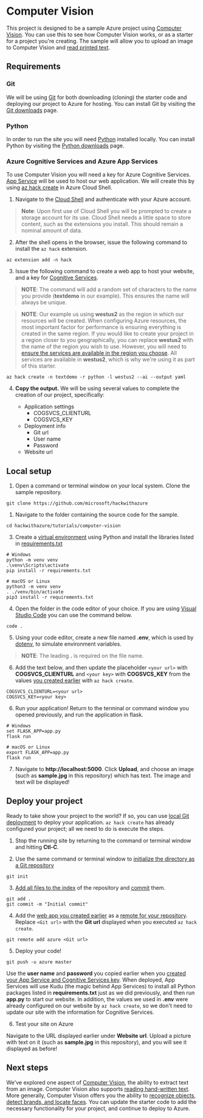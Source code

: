 # Computer Vision

This project is designed to be a sample Azure project using [Computer Vision](https://azure.microsoft.com/services/cognitive-services/computer-vision/). You can use this to see how Computer Vision works, or as a starter for a project you're creating. The sample will allow you to upload an image to Computer Vision and [read printed text](https://docs.microsoft.com/azure/cognitive-services/computer-vision/concept-recognizing-text).

## Requirements

### Git

We will be using [Git](https://git-scm.com/) for both downloading (cloning) the starter code and deploying our project to Azure for hosting. You can install Git by visiting the [Git downloads](https://git-scm.com/downloads) page.

### Python

In order to run the site you will need [Python](https://python.org) installed locally. You can install Python by visiting the [Python downloads](https://www.python.org/downloads/) page.

### Azure Cognitive Services and Azure App Services

To use Computer Vision you will need a key for Azure Cognitive Services. [App Service](https://azure.microsoft.com/services/app-service/) will be used to host our web application. We will create this by using [az hack create](../../az-hack.md) in Azure Cloud Shell.

1. Navigate to the [Cloud Shell](https://shell.azure.com) and authenticate with your Azure account.

> **Note**: Upon first use of Cloud Shell you will be prompted to create a storage account for its use. Cloud Shell needs a little space to store content, such as the extensions you install. This should remain a nominal amount of data.

2. After the shell opens in the browser, issue the following command to install the `az hack` extension.

``` shell
az extension add -n hack
```

3. Issue the following command to create a web app to host your website, and a key for [Cognitive Services](https://azure.microsoft.com/services/cognitive-services/).

> **NOTE**: The command will add a random set of characters to the name you provide (**textdemo** in our example). This ensures the name will always be unique.

> **NOTE**: Our example us using **westus2** as the region in which our resources will be created. When configuring Azure resources, the most important factor for performance is ensuring everything is created in the same region. If you would like to create your project in a region closer to you geographically, you can replace **westus2** with the name of the region you wish to use. However, you will need to [ensure the services are available in the region you choose](https://azure.microsoft.com/global-infrastructure/services/?products=all). All services are available in **westus2**, which is why we're using it as part of this starter.

``` shell
az hack create -n textdemo -r python -l westus2 --ai --output yaml
```

4. **Copy the output.** We will be using several values to complete the creation of our project, specifically:

   - Application settings
     - COGSVCS_CLIENTURL
     - COGSVCS_KEY
   - Deployment info
     - Git url
     - User name
     - Password
   - Website url

## Local setup

1. Open a command or terminal window on your local system. Clone the sample repository.

``` shell
git clone https://github.com/microsoft/hackwithazure
```

1. Navigate to the folder containing the source code for the sample.

``` shell
cd hackwithazure/tutorials/computer-vision
```

3. Create a [virtual environment](https://docs.python.org/3/tutorial/venv.html) using Python and install the libraries listed in [requirements.txt](./requirements.txt)

``` shell
# Windows
python -m venv venv
.\venv\Scripts\activate
pip install -r requirements.txt

# macOS or Linux
python3 -m venv venv
. ./venv/bin/activate
pip3 install -r requirements.txt
```

4. Open the folder in the code editor of your choice. If you are using [Visual Studio Code](https://code.visualstudio.com/) you can use the command below.

``` shell
code .
```

5. Using your code editor, create a new file named **.env**, which is used by [dotenv](https://github.com/theskumar/python-dotenv), to simulate environment variables.

> **NOTE**: The leading **.** is required on the file name.

6. Add the text below, and then update the placeholder `<your url>` with **COGSVCS_CLIENTURL** and `<your key>` with **COGSVCS_KEY** from the values [you created earlier](#azure-cognitive-services-and-azure-app-services) with `az hack create`.

``` shell
COGSVCS_CLIENTURL=<your url>
COGSVCS_KEY=<your key>
```

6. Run your application! Return to the terminal or command window you opened previously, and run the application in flask.

``` shell
# Windows
set FLASK_APP=app.py
flask run

# macOS or Linux
export FLASK_APP=app.py
flask run
```

7. Navigate to **http://localhost:5000**. Click **Upload**, and choose an image (such as **sample.jpg** in this repository) which has text. The image and text will be displayed!

## Deploy your project

Ready to take show your project to the world? If so, you can use [local Git deployment](https://docs.microsoft.com/azure/app-service/deploy-local-git) to deploy your application. `az hack create` has already configured your project; all we need to do is execute the steps.

1. Stop the running site by returning to the command or terminal window and hitting **Ctl-C**.

2. Use the same command or terminal window to [initialize the directory as a Git repository](https://git-scm.com/docs/git-init)

``` shell
git init
```

3. [Add all files to the index](https://git-scm.com/docs/git-add) of the repository and [commit](https://git-scm.com/docs/git-commit) them.

``` shell
git add .
git commit -m "Initial commit"
```

4. Add the [web app you created earlier](#azure-cognitive-services-and-azure-app-services) as a [remote for your repository](https://git-scm.com/docs/git-remote). Replace `<Git url>` with the **Git url** displayed when you executed `az hack create`.

``` shell
git remote add azure <Git url>
```

5. Deploy your code!

``` shell
git push -u azure master
```

Use the **user name** and **password** you copied earlier when you [created your App Service and Cognitive Services key](#azure-cognitive-services-and-azure-app-services). When deployed, App Services will use Kudu (the magic behind App Services) to install all Python packages listed in **requirements.txt** just as we did previously, and then run **app.py** to start our website. In addition, the values we used in **.env** were already configured on our website by `az hack create`, so we don't need to update our site with the information for Cognitive Services.

6. Test your site on Azure

Navigate to the URL displayed earlier under **Website url**. Upload a picture with text on it (such as **sample.jpg** in this repository), and you will see it displayed as before!

## Next steps

We've explored one aspect of [Computer Vision](https://azure.microsoft.com/services/cognitive-services/computer-vision/), the ability to extract text from an image. Computer Vision also supports [reading hand-written text](https://docs.microsoft.com/azure/cognitive-services/computer-vision/quickstarts-sdk/python-sdk#read-printed-and-handwritten-text). More generally, Computer Vision offers you the ability to [recognize objects, detect brands, and locate faces](https://docs.microsoft.com/azure/cognitive-services/computer-vision/quickstarts-sdk/python-sdk#analyze-an-image). You can update the starter code to add the necessary functionality for your project, and continue to deploy to Azure.
